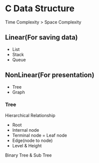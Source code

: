 # C Data Structure

Time Complexity > Space Complexity

## Linear(For saving data)

- List
- Stack
- Queue

## NonLinear(For presentation)

- Tree
- Graph

### Tree

Hierarchical Relationship

- Root
- Internal node
- Terminal node = Leaf node
- Edge(node to node)
- Level & Height

Binary Tree & Sub Tree
